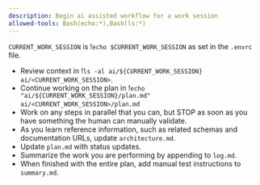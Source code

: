 ```yaml
---
description: Begin ai assisted workflow for a work session
allowed-tools: Bash(echo:*),Bash(ls:*)
---
```

`CURRENT_WORK_SESSION` is !`echo $CURRENT_WORK_SESSION` as set in the `.envrc` file.

- Review context in !`ls -al ai/${CURRENT_WORK_SESSION}` `ai/<CURRENT_WORK_SESSION>`.
- Continue working on the plan in !`echo "ai/${CURRENT_WORK_SESSION}/plan.md"` `ai/<CURRENT_WORK_SESSION>/plan.md`
- Work on any steps in parallel that you can, but STOP as soon as you have something the human can manually validate.
- As you learn reference information, such as related schemas and documentation URLs, update `architecture.md`.
- Update `plan.md` with status updates.
- Summarize the work you are performing by appending to `log.md`.
- When finished with the entire plan, add manual test instructions to `summary.md`.
